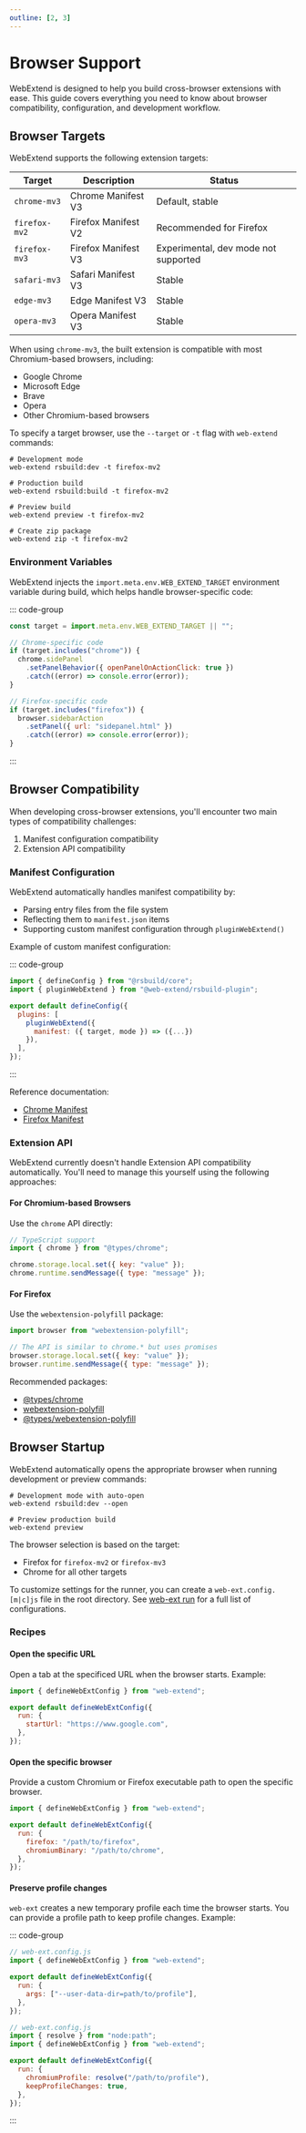 ```yaml
---
outline: [2, 3]
---
```


# Browser Support

WebExtend is designed to help you build cross-browser extensions with ease. This guide covers everything you need to know about browser compatibility, configuration, and development workflow.

## Browser Targets

WebExtend supports the following extension targets:

| Target        | Description         | Status                               |
| ------------- | ------------------- | ------------------------------------ |
| `chrome-mv3`  | Chrome Manifest V3  | Default, stable                      |
| `firefox-mv2` | Firefox Manifest V2 | Recommended for Firefox              |
| `firefox-mv3` | Firefox Manifest V3 | Experimental, dev mode not supported |
| `safari-mv3`  | Safari Manifest V3  | Stable                               |
| `edge-mv3`    | Edge Manifest V3    | Stable                               |
| `opera-mv3`   | Opera Manifest V3   | Stable                               |

When using `chrome-mv3`, the built extension is compatible with most Chromium-based browsers, including:

- Google Chrome
- Microsoft Edge
- Brave
- Opera
- Other Chromium-based browsers

To specify a target browser, use the `--target` or `-t` flag with `web-extend` commands:

```shell
# Development mode
web-extend rsbuild:dev -t firefox-mv2

# Production build
web-extend rsbuild:build -t firefox-mv2

# Preview build
web-extend preview -t firefox-mv2

# Create zip package
web-extend zip -t firefox-mv2
```

### Environment Variables

WebExtend injects the `import.meta.env.WEB_EXTEND_TARGET` environment variable during build, which helps handle browser-specific code:

::: code-group

```js [src/background.js]
const target = import.meta.env.WEB_EXTEND_TARGET || "";

// Chrome-specific code
if (target.includes("chrome")) {
  chrome.sidePanel
    .setPanelBehavior({ openPanelOnActionClick: true })
    .catch((error) => console.error(error));
}

// Firefox-specific code
if (target.includes("firefox")) {
  browser.sidebarAction
    .setPanel({ url: "sidepanel.html" })
    .catch((error) => console.error(error));
}
```

:::

## Browser Compatibility

When developing cross-browser extensions, you'll encounter two main types of compatibility challenges:

1. Manifest configuration compatibility
2. Extension API compatibility

### Manifest Configuration

WebExtend automatically handles manifest compatibility by:

- Parsing entry files from the file system
- Reflecting them to `manifest.json` items
- Supporting custom manifest configuration through `pluginWebExtend()`

Example of custom manifest configuration:

::: code-group

```js [rsbuild.config.ts]
import { defineConfig } from "@rsbuild/core";
import { pluginWebExtend } from "@web-extend/rsbuild-plugin";

export default defineConfig({
  plugins: [
    pluginWebExtend({
      manifest: ({ target, mode }) => ({...})
    }),
  ],
});
```

:::

Reference documentation:

- [Chrome Manifest](https://developer.chrome.com/docs/extensions/reference/manifest)
- [Firefox Manifest](https://developer.mozilla.org/en-US/docs/Mozilla/Add-ons/WebExtensions/manifest.json)

### Extension API

WebExtend currently doesn't handle Extension API compatibility automatically. You'll need to manage this yourself using the following approaches:

#### For Chromium-based Browsers

Use the `chrome` API directly:

```js
// TypeScript support
import { chrome } from "@types/chrome";

chrome.storage.local.set({ key: "value" });
chrome.runtime.sendMessage({ type: "message" });
```

#### For Firefox

Use the `webextension-polyfill` package:

```js
import browser from "webextension-polyfill";

// The API is similar to chrome.* but uses promises
browser.storage.local.set({ key: "value" });
browser.runtime.sendMessage({ type: "message" });
```

Recommended packages:

- [@types/chrome](https://www.npmjs.com/package/@types/chrome)
- [webextension-polyfill](https://www.npmjs.com/package/webextension-polyfill)
- [@types/webextension-polyfill](https://www.npmjs.com/package/@types/webextension-polyfill)

## Browser Startup

WebExtend automatically opens the appropriate browser when running development or preview commands:

```shell
# Development mode with auto-open
web-extend rsbuild:dev --open

# Preview production build
web-extend preview
```

The browser selection is based on the target:

- Firefox for `firefox-mv2` or `firefox-mv3`
- Chrome for all other targets

To customize settings for the runner, you can create a `web-ext.config.[m|c]js` file in the root directory. See [web-ext run](https://extensionworkshop.com/documentation/develop/web-ext-command-reference/#web-ext-run) for a full list of configurations.

### Recipes

#### Open the specific URL

Open a tab at the specificed URL when the browser starts. Example:

```js [web-ext.config.js]
import { defineWebExtConfig } from "web-extend";

export default defineWebExtConfig({
  run: {
    startUrl: "https://www.google.com",
  },
});
```

#### Open the specific browser

Provide a custom Chromium or Firefox executable path to open the specific browser.

```js [web-ext.config.js]
import { defineWebExtConfig } from "web-extend";

export default defineWebExtConfig({
  run: {
    firefox: "/path/to/firefox",
    chromiumBinary: "/path/to/chrome",
  },
});
```

#### Preserve profile changes

`web-ext` creates a new temporary profile each time the browser starts. You can provide a profile path to keep profile changes. Example:

::: code-group

```js [Mac/Linux]
// web-ext.config.js
import { defineWebExtConfig } from "web-extend";

export default defineWebExtConfig({
  run: {
    args: ["--user-data-dir=path/to/profile"],
  },
});
```

```js [Windows]
// web-ext.config.js
import { resolve } from "node:path";
import { defineWebExtConfig } from "web-extend";

export default defineWebExtConfig({
  run: {
    chromiumProfile: resolve("/path/to/profile"),
    keepProfileChanges: true,
  },
});
```

:::
